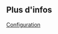 ## Plus d'infos

<a class='see-also' href='configuration.html'><span class='title'>Configuration</span></a>

